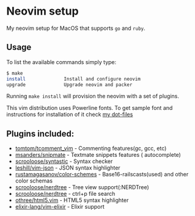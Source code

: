 # Neovim setup

My neovim setup for MacOS that supports `go` and `ruby`.

## Usage

To list the available commands simply type:

```bash
$ make
install              Install and configure neovim
upgrade              Upgrade neovim and packer
```

Running `make install` will provision the neovim with a set of plugins.

This vim distribution uses Powerline fonts. To get sample font and instructions for installation of it check [my dot-files](https://github.com/rustamagasanov/dot-files)

## Plugins included:

  -  [tomtom/tcomment_vim](https://github.com/tomtom/tcomment_vim) - Commenting features(gc, gcc, etc)
  -  [msanders/snipmate](https://github.com/msanders/snipmate.vim) - Textmate snippets features (<tab> autocomplete)
  -  [scrooloose/syntastic](https://github.com/scrooloose/syntastic) - Syntax checker
  -  [leshill/vim-json](https://github.com/leshill/vim-json) - JSON syntax highlighter
  -  [rustamagasanov/color-schemes](https://github.com/rustamagasanov/color-schemes) - Base16-railscasts(used) and other color schemas
  -  [scrooloose/nerdtree](https://github.com/scrooloose/nerdtree) - Tree view support(:NERDTree)
  -  [scrooloose/nerdtree](https://github.com/kien/ctrlp.vim) - ctrl+p file search
  -  [othree/html5.vim](https://github.com/othree/html5.vim) - HTML5 syntax highlighter
  -  [elixir-lang/vim-elixir](https://github.com/elixir-lang/vim-elixir) - Elixir support

